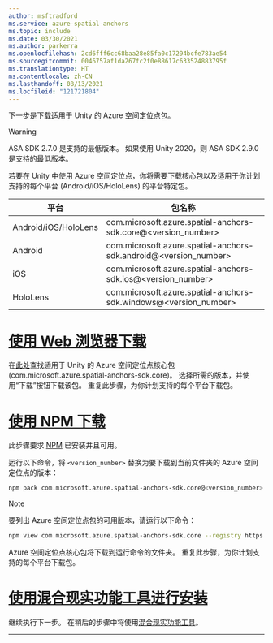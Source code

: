 ```yaml
---
author: msftradford
ms.service: azure-spatial-anchors
ms.topic: include
ms.date: 03/30/2021
ms.author: parkerra
ms.openlocfilehash: 2cd6fff6cc68baa28e85fa0c17294bcfe783ae54
ms.sourcegitcommit: 0046757af1da267fc2f0e88617c633524883795f
ms.translationtype: HT
ms.contentlocale: zh-CN
ms.lasthandoff: 08/13/2021
ms.locfileid: "121721804"
---
```

下一步是下载适用于 Unity 的 Azure 空间定位点包。 

> [!WARNING]
> ASA SDK 2.7.0 是支持的最低版本。 如果使用 Unity 2020，则 ASA SDK 2.9.0 是支持的最低版本。

若要在 Unity 中使用 Azure 空间定位点，你将需要下载核心包以及适用于你计划支持的每个平台 (Android/iOS/HoloLens) 的平台特定包。

| 平台 | 包名称                                    |
|----------|-------------------------------------------------|
| Android/iOS/HoloLens  | com.microsoft.azure.spatial-anchors-sdk.core@<version_number> |
| Android  | com.microsoft.azure.spatial-anchors-sdk.android@<version_number> |
| iOS      | com.microsoft.azure.spatial-anchors-sdk.ios@<version_number>     |
| HoloLens | com.microsoft.azure.spatial-anchors-sdk.windows@<version_number> |

# <a name="download-with-web-browser"></a>[使用 Web 浏览器下载](#tab/unity-package-web-ui)

在[此处](https://dev.azure.com/aipmr/MixedReality-Unity-Packages/_packaging?_a=feed&feed=Unity-packages)查找适用于 Unity 的 Azure 空间定位点核心包 (com.microsoft.azure.spatial-anchors-sdk.core)。 选择所需的版本，并使用“下载”按钮下载该包。 重复此步骤，为你计划支持的每个平台下载包。

# <a name="download-with-npm"></a>[使用 NPM 下载](#tab/unity-package-npm)

此步骤要求 <a href="https://www.npmjs.com/get-npm" target="_blank">NPM</a> 已安装并且可用。

运行以下命令，将 `<version_number>` 替换为要下载到当前文件夹的 Azure 空间定位点的版本：

```bash
npm pack com.microsoft.azure.spatial-anchors-sdk.core@<version_number> --registry https://pkgs.dev.azure.com/aipmr/MixedReality-Unity-Packages/_packaging/Unity-packages/npm/registry/
```

> [!NOTE]
> 要列出 Azure 空间定位点包的可用版本，请运行以下命令：
>
> ```bash
> npm view com.microsoft.azure.spatial-anchors-sdk.core --registry https://pkgs.dev.azure.com/aipmr/MixedReality-Unity-Packages/_packaging/Unity-packages/npm/registry/ versions
> ```

Azure 空间定位点核心包将下载到运行命令的文件夹。 重复此步骤，为你计划支持的每个平台下载包。

# <a name="install-with-mixed-reality-feature-tool"></a>[使用混合现实功能工具进行安装](#tab/unity-package-mixed-reality-feature-tool)

继续执行下一步。 在稍后的步骤中将使用<a href="/windows/mixed-reality/develop/unity/welcome-to-mr-feature-tool" target="_blank">混合现实功能工具</a>。

---